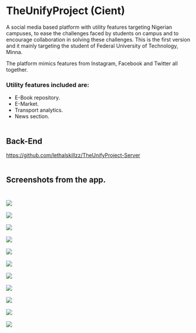 # TheUnifyProject (Cient)
 A social media based platform with utility features targeting Nigerian campuses, to ease the challenges faced by students on campus and to encourage collaboration in solving these challenges.  This is the first version and it mainly targeting the student of Federal University of Technology, Minna.
 
 The platform mimics features from Instagram, Facebook and Twitter all together.<br> 
 
### Utility features included are:<br>
 * E-Book repository.<br>
 * E-Market.<br>
 * Transport analytics.<br>
 * News section.<br><br>

## Back-End  
 https://github.com/lethalskillzz/TheUnifyProject-Server<br><br>
  
## Screenshots from the app.<br><br>      

 <img src="/screen grabs/device-2016-02-24-151209.png"><br><br>
 <img src="/screen grabs/device-2016-02-21-192659.png"><br><br>
 <img src="/screen grabs/device-2016-02-20-202043.png"><br><br>
 <img src="/screen grabs/device-2016-02-12-110550.png"><br><br>
 <img src="/screen grabs/device-2016-02-21-213741.png"><br><br>
 <img src="/screen grabs/device-2016-02-24-150654.png"><br><br>
 <img src="/screen grabs/device-2016-02-21-193225.png"><br><br>
 <img src="/screen grabs/device-2016-02-12-110247.png"><br><br>
 <img src="/screen grabs/device-2016-02-21-215718.png"><br><br>
 <img src="/screen grabs/device-2016-02-12-110157.png"><br><br>
 <img src="/screen grabs/device-2016-02-12-110122.png"><br><br>

 
